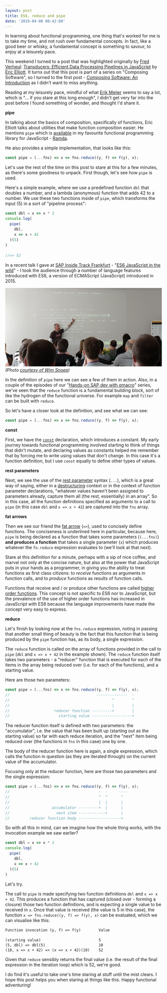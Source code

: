 ```yaml
---
layout: post
title: ES6, reduce and pipe
date: '2019-04-08 08:42:00'
---
```

In learning about functional programming, one thing that's worked for me is to take my time, and not rush over fundamental concepts. In fact, like a good beer or whisky, a fundamental concept is something to savour, to enjoy at a leisurely pace.

This weekend I turned to a post that was highlighted originally by [Fred Verheul](https://twitter.com/fredverheul): [Transducers: Efficient Data Processing Pipelines in JavaScript](https://medium.com/javascript-scene/transducers-efficient-data-processing-pipelines-in-javascript-7985330fe73d) by [Eric Elliott](https://twitter.com/_ericelliott). It turns out that this post is part of a series on "Composing Software", so I turned to the first post - [Composing Software: An Introduction](https://medium.com/javascript-scene/composing-software-an-introduction-27b72500d6ea) as I didn't want to miss anything.

Reading at my leisurely pace, mindful of what [Erik Meijer](https://en.wikipedia.org/wiki/Erik_Meijer_(computer_scientist)) seems to say a lot, which is "... if you stare at this long enough", I didn't get very far into the post before I found something of wonder, and thought I'd share it.

**pipe**

In talking about the basics of composition, specifically of functions, Eric Elliott talks about utilities that make function composition easier. He mentions `pipe` which is [available](https://ramdajs.com/docs/#pipe) in my favourite functional programming library for JavaScript - [Ramda](https://ramdajs.com).

He also provides a simple implementation, that looks like this:

```javascript
const pipe = (...fns) => x => fns.reduce((y, f) => f(y), x);
```

Let's use the rest of the time on this post to stare at this for a few minutes, as there's some goodness to unpack. First though, let's see how `pipe` is used.

Here's a simple example, where we use a predefined function `dbl` that doubles a number, and a lambda (anonymous) function that adds 42 to a number. We use these two functions inside of `pipe`, which transforms the input (5) in a sort of "pipeline process":

```javascript
const dbl = x => x * 2
console.log(
  pipe(
    dbl,
    x => x + 42
  )(5)
)

//=> 52
```

In a recent talk I gave at [SAP Inside Track Frankfurt](https://wiki.scn.sap.com/wiki/display/events/SAP+Inside+Track+Frankfurt+2019%2C+March+30th%2C+%23sitFRA) - "[ES6 JavaScript in the wild](http://sitfra2019.cbasis.com/#3)" - I took the audience through a number of language features introduced with ES6, a version of ECMAScript (JavaScript) introduced in 2015.

![DJ Adams presenting at SAP Inside Track Frankfurt](/content/images/2019/03/sitfra-talk.jpg)
_(Photo [courtesy of Wim Snoep](https://twitter.com/wsnoep/status/1111921184088772608))_

In the definition of `pipe` here we can see a few of them in action. Also, in a couple of the episodes of our "[Hands-on SAP dev with qmacro](https://bit.ly/handsonsapdev)" series, we've seen that the `reduce` function is a fundamental building block, sort of like the hydrogen of the functional universe. For example `map` and `filter` can be built with `reduce`.

So let's have a closer look at the definition, and see what we can see:

```javascript
const pipe = (...fns) => x => fns.reduce((y, f) => f(y), x);
```

**const**

First, we have the [`const`](https://developer.mozilla.org/en-US/docs/Web/JavaScript/Reference/Statements/const) declaration, which introduces a constant. My early journey towards functional programming involved starting to think of things that didn't mutate, and declaring values as constants helped me remember that by forcing me to write using values that don't change. In this case it's a function definition, but I use `const` equally to define other types of values.

**rest parameters**

Next, we see the use of the [rest parameter](https://developer.mozilla.org/en-US/docs/Web/JavaScript/Reference/Functions/rest_parameters) syntax (`...`), which is a great way of saying, either in a [destructuring](https://hacks.mozilla.org/2015/05/es6-in-depth-destructuring/) context or in the context of function parameter declarations, "whatever values haven't been assigned to parameters already, capture them all (the rest, essentially) in an array". So in this case, all the function definitions specified as arguments to a call to `pipe` (in this case `dbl` and `x => x + 42`) are captured into the `fns` array.

**fat arrows**

Then we see our friend the [fat arrow](https://developer.mozilla.org/en-US/docs/Web/JavaScript/Reference/Functions/Arrow_functions) (`=>`), used to concisely define functions. The conciseness is underlined here in particular, because here, `pipe` is being declared as a function that takes some parameters (`(...fns)`) **and produces a function** that takes a single parameter (`x`) which produces whatever the `fn.reduce` expression evaluates to (we'll look at that next).

Stare at this definition for a minute, perhaps with a sip of nice coffee, and marvel not only at the concise nature, but also at the power that JavaScript puts in your hands as a programmer, in giving you the ability to treat functions as first class citizens: to _receive_ functions as arguments in function calls, and to _produce_ functions as results of function calls.

Functions that receive and / or produce other functions are called [higher order functions](https://eloquentjavascript.net/05_higher_order.html). This concept is not specific to ES6 nor to JavaScript, but the prevalence of the use of higher order functions has increased in JavaScript with ES6 because the language improvements have made the concept very easy to express.

**reduce**

Let's finish by looking now at the `fns.reduce` expression, noting in passing that another small thing of beauty is the fact that this function that is being produced by the `pipe` function has, as its body, a single expression.

The `reduce` function is called on the array of functions provided in the call to `pipe` (`dbl` and `x => x + 42` in the example shown). The `reduce` function itself takes two parameters - a "reducer" function that is executed for each of the items in the array being reduced over (i.e. for each of the functions), and a starting value.

Here are those two parameters:

```javascript
const pipe = (...fns) => x => fns.reduce((y, f) => f(y), x);
//                                       --------------  -
//                                              ^        ^
//                                              |        |
//                    reducer function ---------+        |
//                      starting value ------------------+
```

The reducer function itself is defined with two parameters: the "accumulator", i.e. the value that has been built up (starting out as the starting value) so far with each reduce iteration, and the "next" item being reduced over (the functions in `fns` in this case) one by one.

The body of the reducer function here is again, a single expression, which calls the function in question (as they are iterated through) on the current value of the accumulator.

Focusing only at the reducer function, here are those two parameters and the single expression:

```javascript
const pipe = (...fns) => x => fns.reduce((y, f) => f(y), x);
//                                        -  -     ----
//                                        ^  ^      ^
//                                        |  |      |
//                   accumulator ---------+  |      |
//                     next item ------------+      |
//         reducer function body -------------------+
```

So with all this in mind, can we imagine how the whole thing works, with the invocation example we saw earlier?

```javascript
const dbl = x => x * 2
console.log(
  pipe(
    dbl,
    x => x + 42
  )(5)
)
```

Let's try.

The call to `pipe` is made specifying two function definitions `dbl` and `x => x + 42`. This produces a function that has captured (closed over - forming a closure) those two function definitions, and is expecting a single value to be received in `x`. Once that value is received (the value is 5 in this case), the function `x => fns.reduce((y, f) => f(y), x)` can be evaluated, which we can visualise like this:

```
Function invocation (y, f) => f(y)        Value

(starting value)                          5
(5, dbl) => dbl(5)                        10
(10, x => x + 42) => (x => x + 42)(10)    52
```

Given that `reduce` sensibly returns the final value (i.e. the result of the final expression in the iteration loop) which is 52, we're good.

I do find it's useful to take one's time staring at stuff until the mist clears. I hope this post helps you when staring at things like this. Happy functional adventuring!

